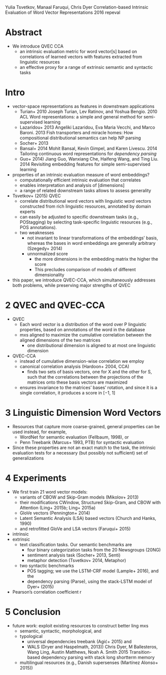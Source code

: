 Yulia Tsvetkov, Manaal Faruqui, Chris Dyer
Correlation-based Intrinsic Evaluation of Word Vector Representations
2016 repeval

# Abstract

* We introduce QVEC CCA
  * an intrinsic evaluation metric for word vector[s]
    based on correlations of learned vectors
    with features extracted from linguistic resources
  * an effective proxy for a range of extrinsic semantic and syntactic tasks

# Intro

* vector-space representations as features in downstream applications
  * Turian+ 2010
    Joseph Turian, Lev Ratinov, and Yoshua Bengio. 2010 ACL
    Word representations:
      a simple and general method for semi-supervised learning
  * Lazaridou+ 2013
    Angeliki Lazaridou, Eva Maria Vecchi, and Marco Baroni. 2013
    Fish transporters and miracle homes:
      How compositional distributional semantics can help NP parsing
  * Socher+ 2013
  * Bansal+ 2014
    Mohit Bansal, Kevin Gimpel, and Karen Livescu.  2014
    Tailoring continuous word representations for _dependency parsing_
  * Guo+ 2014)
    Jiang Guo, Wanxiang Che, Haifeng Wang, and Ting Liu. 2014
    Revisiting embedding features for simple semi-supervised learning
* properties of an intrinsic evaluation measure of word embeddings?
  * computationally efficient intrinsic evaluation that correlates
  * enables interpretation and analysis of [dimensions]
  * a range of related downstream tasks allows to assess generality
* Tsvetkov+ (2015) QVEC
  * correlate distributional word vectors with linguistic word vectors
    constructed from rich linguistic resources, annotated by domain experts
  * can easily be adjusted to specific downstream tasks (e.g., POStagging) 
    by selecting task-specific linguistic resources (e.g., POS annotations).
  * two weaknesses
    * not invariant to linear transformations of the embeddings’ basis, whereas
      the bases in word embeddings are generally arbitrary (Szegedy+ 2014)
    * unnormalized score
      * the more dimensions in the embedding matrix the higher the score
      * This precludes comparison of models of different dimensionality
* this paper, we introduce QVEC-CCA, which simultaneously addresses both
  problems, while preserving major strengths of QVEC

# 2 QVEC and QVEC-CCA

* QVEC
  * Each word vector is a distribution of the word over P linguistic properties,
    based on annotations of the word in the database
  * mxs aligned to maximize the cumulative correlation
    between the aligned dimensions of the two matrices
    * one distributional dimension is aligned to
      at most one linguistic dimension
* QVEC-CCA
  * instead of cumulative dimension-wise correlation we employ
  * canonical correlation analysis (Hardoon+ 2004, CCA)
    * finds two sets of basis vectors, one for X and the other for S,
      such that the correlations between the projections of the matrices onto
      these basis vectors are maximized
  * ensures invariance to the matrices’ bases’ rotation, and since it is a
    single correlation, it produces a score in [−1, 1]

# 3 Linguistic Dimension Word Vectors

* Resources that capture more coarse-grained, general properties can be used
  instead, for example,
  * WordNet for semantic evaluation (Fellbaum, 1998), or
  * Penn Treebank (Marcus+ 1993, PTB) for syntactic evaluation
* Since these properties are not an exact match to the task, the 
  intrinsic evaluation tests for a necessary (but possibly not sufficient) set
  of generalizations

# 4 Experiments

* We first train 21 word vector models:
  * variants of CBOW and Skip-Gram models (Mikolov+ 2013)
  * their modifications CWindow, Structured Skip-Gram, and CBOW with Attention
    (Ling+ 2015b; Ling+ 2015a)
  * GloVe vectors (Pennington+ 2014)
  * Latent Semantic Analysis (LSA) based vectors (Church and Hanks, 1990)
  * and retrofitted GloVe and LSA vectors (Faruqui+ 2015)
* intrinsic
* extrinsic
  * text classification tasks. Our semantic benchmarks are
    * four binary categorization tasks from the 20 Newsgroups (20NG)
    * sentiment analysis task (Socher+ 2013, Senti)
    * metaphor detection (Tsvetkov+ 2014, Metaphor)
  * two syntactic benchmarks
    * POS tagging; we use the LSTM-CRF model (Lample+ 2016), and the
    * dependency parsing (Parse), using the stack-LSTM model of Dyer+ (2015)
* Pearson’s correlation coefficient r

# 5 Conclusion

* future work: exploit existing resources to construct better ling mxs
  * semantic, syntactic, morphological, and
  * typological
    * universal dependencies treebank (Agić+ 2015) and
    * WALS (Dryer and Haspelmath, 2013))
      Chris Dyer, M Ballesteros, Wang Ling, Austin Matthews, Noah A. Smith
      2015
      Transition-based dependency parsing with stack long shortterm memory
  * multilingual resources (e.g., Danish supersenses (Martínez Alonso+ 2015))
